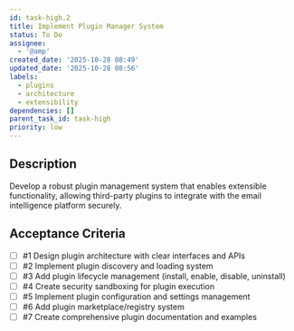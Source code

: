 ```yaml
---
id: task-high.2
title: Implement Plugin Manager System
status: To Do
assignee:
  - '@amp'
created_date: '2025-10-28 08:49'
updated_date: '2025-10-28 08:56'
labels:
  - plugins
  - architecture
  - extensibility
dependencies: []
parent_task_id: task-high
priority: low
---
```


## Description

<!-- SECTION:DESCRIPTION:BEGIN -->
Develop a robust plugin management system that enables extensible functionality, allowing third-party plugins to integrate with the email intelligence platform securely.
<!-- SECTION:DESCRIPTION:END -->

## Acceptance Criteria
<!-- AC:BEGIN -->
- [ ] #1 Design plugin architecture with clear interfaces and APIs
- [ ] #2 Implement plugin discovery and loading system
- [ ] #3 Add plugin lifecycle management (install, enable, disable, uninstall)
- [ ] #4 Create security sandboxing for plugin execution
- [ ] #5 Implement plugin configuration and settings management
- [ ] #6 Add plugin marketplace/registry system
- [ ] #7 Create comprehensive plugin documentation and examples
<!-- AC:END -->
